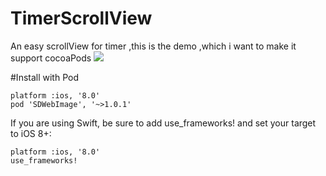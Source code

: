 # TimerScrollView
An easy scrollView for timer ,this is the demo ,which i want to make it support cocoaPods
![](http://ww3.sinaimg.cn/mw690/de52f1a7jw1f3q4mq0mpsg20a006oqv8.gif)

#Install with Pod
```
platform :ios, '8.0'
pod 'SDWebImage', '~>1.0.1'
```
If you are using Swift, be sure to add use_frameworks! and set your target to iOS 8+:

```
platform :ios, '8.0'
use_frameworks!
```
